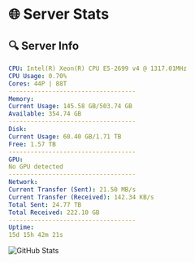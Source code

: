 # 🌐 Server Stats
## 🔍 Server Info
```yaml
CPU: Intel(R) Xeon(R) CPU E5-2699 v4 @ 1317.01MHz
CPU Usage: 0.70%
Cores: 44P | 88T
-----------------------------------
Memory:
Current Usage: 145.58 GB/503.74 GB
Available: 354.74 GB
-----------------------------------
Disk:
Current Usage: 60.40 GB/1.71 TB
Free: 1.57 TB
-----------------------------------
GPU:
No GPU detected
-----------------------------------
Network:
Current Transfer (Sent): 21.50 MB/s
Current Transfer (Received): 142.34 KB/s
Total Sent: 24.77 TB
Total Received: 222.10 GB
-----------------------------------
Uptime:
15d 15h 42m 21s
```
![GitHub Stats](https://img.shields.io/badge/Updated-2025-03-23_13:05:10-blue)